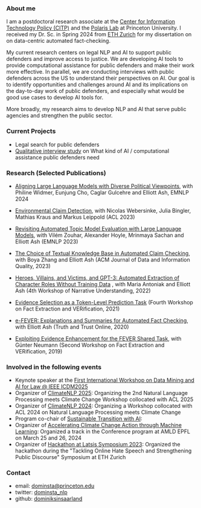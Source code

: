 ### About me

I am a postdoctoral research associate at the [Center for Information Technology Policy (CITP)](https://citp.princeton.edu/citp-people/dominik-stammbach/) and the [Polaris Lab](https://www.polarislab.org/) at Princeton University. I received my Dr. Sc. in Spring 2024 from [ETH Zurich](https://ethz.ch/en.html) for my dissertation on on data-centric automated fact-checking.

My current research centers on legal NLP and AI to support public defenders and improve access to justice. We are developing AI tools to provide computational assistance for public defenders and make their work more effective. In parallel, we are conducting interviews with public defenders across the US to understand their perspectives on AI. Our goal is to identify opportunities and challenges around AI and its implications on the day-to-day work of public defenders, and especially what would be good use cases to develop AI tools for.

More broadly, my research aims to develop NLP and AI that serve public agencies and strengthen the public sector.




### Current Projects

- Legal search for public defenders
- [Qualitative interview study](https://coda.io/@inyoungcheong/ai-for-public-defense) on What kind of AI / computational assistance public defenders need

### Research (Selected Publications)

- [Aligning Large Language Models with Diverse Political Viewpoints](https://aclanthology.org/2024.emnlp-main.412/), with Philine Widmer, Eunjung Cho, Caglar Gulcehre and Elliott Ash, EMNLP 2024

- [Environmental Claim Detection](https://aclanthology.org/2023.acl-short.91/), with Nicolas Webersinke, Julia Bingler, Mathias Kraus and Markus Leippold (ACL 2023)

- [Revisiting Automated Topic Model Evaluation with Large Language Models](https://aclanthology.org/2023.emnlp-main.581/), with Vilém Zouhar, Alexander Hoyle, Mrinmaya Sachan and Elliott Ash (EMNLP 2023)

- [The Choice of Textual Knowledge Base in Automated Claim Checking](https://dl.acm.org/doi/full/10.1145/3561389), with Boya Zhang and Elliott Ash (ACM Journal of Data and Information Quality, 2023)

- [Heroes, Villains, and Victims, and GPT-3: Automated Extraction of Character Roles Without Training Data](https://aclanthology.org/2022.wnu-1.6/) , with Maria Antoniak and Elliott Ash (4th Workshop of Narrative Understanding, 2022)

- [Evidence Selection as a Token-Level Prediction Task](https://aclanthology.org/2021.fever-1.2/) (Fourth Workshop on Fact Extraction and VERification, 2021)

- [e-FEVER: Explanations and Summaries for Automated Fact Checking](https://www.research-collection.ethz.ch/handle/20.500.11850/453826), with Elliott Ash (Truth and Trust Online, 2020)

- [Exploiting Evidence Enhancement for the FEVER Shared Task](https://aclanthology.org/D19-6616/), with Günter Neumann (Second Workshop on Fact Extraction and VERification, 2019)

### Involved in the following events

- Keynote speaker at the [First International Workshop on Data Mining and AI for Law @ IEEE ICDM2025](https://dmail-workshop.github.io/DMAIL2025/program/)
- Organizer of [ClimateNLP 2025](https://nlp4climate.github.io/): Organizing the 2nd Natural Language Processing meets Climate Change Workshop collocated with ACL 2025 
- Organizer of [ClimateNLP 2024](https://nlp4climate.github.io/climatenlp2024/): Organizing a Workshop collocated with ACL 2024 on Natural Language Processing meets Climate Change
- Program co-chair of [Sustainable Transition with AI](https://stai.jeju.ai/):
- Organizer of [Accelerating Climate Change Action through Machine Learning](https://appliedmldays.org/): Organized a track in the Conference program at AMLD EPFL on March 25 and 26, 2024
- Organizer of [Hackathon at Latsis Symposium 2023](https://latsis2023.ethz.ch/hackathon.html): Organized the hackathon during the "Tackling Online Hate Speech and Strengthening Public Discourse" Symposium at ETH Zurich

### Contact

- email: [dominsta@princeton.edu](mailto:dominsta@princeton.edu)
- twitter: [dominsta_nlp](https://twitter.com/dominsta_nlp)
- github: [dominiksinsaarland](https://github.com/dominiksinsaarland)
